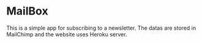 # MailBox

This is a simple app for subscribing to a newsletter. The datas are stored in MailChimp and the website uses Heroku server.
